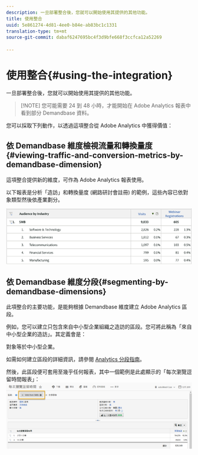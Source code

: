 ```yaml
---
description: 一旦部署整合後，您就可以開始使用其提供的其他功能。
title: 使用整合
uuid: 5e861274-4d81-4ee0-b84e-ab83bc1c1331
translation-type: tm+mt
source-git-commit: dabaf6247695bc4f3d9bfe668f3ccfca12a52269

---
```



# 使用整合{#using-the-integration}

一旦部署整合後，您就可以開始使用其提供的其他功能。

>[!NOTE] 您可能需要 24 到 48 小時，才能開始在 Adobe Analytics 報表中看到部分 Demandbase 資料。

您可以採取下列動作，以透過這項整合從 Adobe Analytics 中獲得價值：

## 依 Demandbase 維度檢視流量和轉換量度{#viewing-traffic-and-conversion-metrics-by-demandbase-dimension}

這項整合提供新的維度，可作為 Adobe Analytics 報表使用。

以下報表是分析「造訪」和轉換量度 (網路研討會註冊) 的範例，這些內容已依對象類型然後依產業劃分。

![](assets/metrics_db_dimensions.png)

## 依 Demandbase 維度分段{#segmenting-by-demandbase-dimensions}

此項整合的主要功能，是能夠根據 Demandbase 維度建立 Adobe Analytics 區段。

例如，您可以建立只包含來自中小型企業組織之造訪的區段。您可將此稱為「來自中小型企業的造訪」。其定義會是：

對象等於中小型企業。

如需如何建立區段的詳細資訊，請參閱 [Analytics 分段指南](https://marketing.adobe.com/resources/help/zh_TW/analytics/segment/)。

然後，此區段便可套用至幾乎任何報表，其中一個範例是此處顯示的「每次瀏覽逗留時間報表」：![](assets/segment_applied_report.png)
